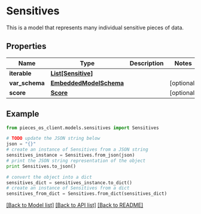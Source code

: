 # Sensitives

This is a model that represents many individual sensitive pieces of data.

## Properties
Name | Type | Description | Notes
------------ | ------------- | ------------- | -------------
**iterable** | [**List[Sensitive]**](Sensitive.md) |  | 
**var_schema** | [**EmbeddedModelSchema**](EmbeddedModelSchema.md) |  | [optional] 
**score** | [**Score**](Score.md) |  | [optional] 

## Example

```python
from pieces_os_client.models.sensitives import Sensitives

# TODO update the JSON string below
json = "{}"
# create an instance of Sensitives from a JSON string
sensitives_instance = Sensitives.from_json(json)
# print the JSON string representation of the object
print Sensitives.to_json()

# convert the object into a dict
sensitives_dict = sensitives_instance.to_dict()
# create an instance of Sensitives from a dict
sensitives_from_dict = Sensitives.from_dict(sensitives_dict)
```
[[Back to Model list]](../README.md#documentation-for-models) [[Back to API list]](../README.md#documentation-for-api-endpoints) [[Back to README]](../README.md)



